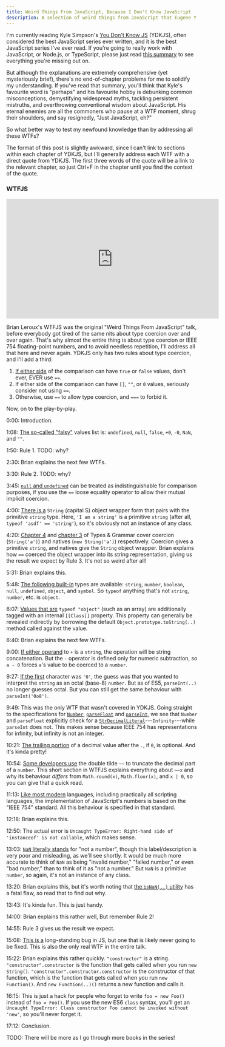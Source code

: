 ```yaml
---
title: Weird Things From JavaScript, Because I Don't Know JavaScript
description: A selection of weird things from JavaScript that Eugene Y. Q. Shen finally understands after reading a book before this 2018 June blog post.
---
```


I'm currently reading Kyle Simpson's [You Don't Know JS][YDKJS] (YDKJS), often considered the best JavaScript series ever written, and it is the best JavaScript series I've ever read. If you're going to really work with JavaScript, or Node.js, or TypeScript, please just read [this summary][vol1ch3] to see everything you're missing out on.

But although the explanations are extremely comprehensive (yet mysteriously brief), there's no end-of-chapter problems for me to solidify my understanding. If you've read that summary, you'll think that Kyle's favourite word is "perhaps" and his favourite hobby is debunking common misconceptions, demystifying widespread myths, tackling persistent mistruths, and overthrowing conventional wisdom about JavaScript. His eternal enemies are all the commoners who pause at a WTF moment, shrug their shoulders, and say resignedly, "Just JavaScript, eh?"

So what better way to test my newfound knowledge than by addressing all these WTFs?

<!--more-->

The format of this post is slightly awkward, since I can't link to sections within each chapter of YDKJS, but I'll generally address each WTF with a direct quote from YDKJS. The first three words of the quote will be a link to the relevant chapter, so just Ctrl+F in the chapter until you find the context of the quote.

### WTFJS

<iframe width="560" height="315" src="https://www.youtube.com/embed/et8xNAc2ic8" frameborder="0" allow="autoplay; encrypted-media" allowfullscreen></iframe>

Brian Leroux's WTFJS was the original "Weird Things From JavaScript" talk, before everybody got tired of the same nits about type coercion over and over again. That's why almost the entire thing is about type coercion or IEEE 754 floating-point numbers, and to avoid needless repetition, I'll address all that here and never again. YDKJS only has two rules about type coercion, and I'll add a third:

1. [If either side][vol4ch4] of the comparison can have `true` or `false` values, don't ever, EVER use `==`.
2. If either side of the comparison can have `[]`, `""`, or `0` values, seriously consider not using `==`.
3. Otherwise, use `==` to allow type coercion, and `===` to forbid it.

Now, on to the play-by-play.

0:00: Introduction.

1:08: [The so-called "falsy"][vol4ch4] values list is: `undefined`, `null`, `false`, `+0`, `-0`, `NaN`, and `""`.

1:50: Rule 1. TODO: why?

2:30: Brian explains the next few WTFs.

3:30: Rule 2. TODO: why?

3:45: [`null` and `undefined`][vol4ch4] can be treated as indistinguishable for comparison purposes, if you use the `==` loose equality operator to allow their mutual implicit coercion.

4:00: [There is a][vol1ch2] `String` (capital S) object wrapper form that pairs with the primitive `string` type. Here, `'I am a string'` is a primitive `string` (after all, `typeof 'asdf' == 'string'`), so it's obviously not an instance of any class.

4:20: [Chapter 4][vol4ch4] and [chapter 3][vol4ch3] of Types & Grammar cover coercion (`String('a')`) and natives (`new String('a')`) respectively. Coercion gives a primitive `string`, and natives give the `String` object wrapper. Brian explains how `==` coerced the object wrapper into its string representation, giving us the result we expect by Rule 3. It's not so weird after all!

5:31: Brian explains this.

5:48: [The following built-in][vol1ch2] types are available: `string`, `number`, `boolean`, `null`, `undefined`, `object`, and `symbol`. So `typeof` anything that's not `string`, `number`, etc. is `object`.

6:07: [Values that are][vol4ch3] `typeof "object"` (such as an array) are additionally tagged with an internal `[[Class]]` property. This property can generally be revealed indirectly by borrowing the default `Object.prototype.toString(..)` method called against the value.

6:40: Brian explains the next few WTFs.

9:00: [If either operand][vol4ch4] to `+` is a `string`, the operation will be string concatenation. But the `-` operator is defined only for numeric subtraction, so `a - 0` forces `a`'s value to be coerced to a `number`.

9:27: [If the first][vol4ch4] character was `'0'`, the guess was that you wanted to interpret the `string` as an octal (base-8) `number`. But as of ES5, `parseInt(..)` no longer guesses octal. But you can still get the same behaviour with `parseInt('0o8')`.

9:49: This was the only WTF that wasn't covered in YDKJS. Going straight to the specifications for [`Number`][number], [`parseFloat`][parseF] and [`parseInt`][parseI], we see that `Number` and `parseFloat` explicitly check for a [`StrDecimalLiteral`][strDecL]---`Infinity`---while `parseInt` does not. This makes sense because IEEE 754 has representations for infinity, but infinity is not an integer.

10:21: [The trailing portion][vol4ch2] of a decimal value after the `.`, if `0`, is optional. And it's kinda pretty!

10:54: [Some developers use][vol4ch4] the double tilde `~~` to truncate the decimal part of a `number`. This short section in WTFJS explains everything about `~~x` and why its behaviour *differs* from `Math.round(x)`, `Math.floor(x)`, and `x | 0`, so you can give that a quick read.

11:13: [Like most modern][vol4ch2] languages, including practically all scripting languages, the implementation of JavaScript's numbers is based on the "IEEE 754" standard. All this behaviour is specified in that standard.

12:18: Brian explains this.

12:50: The actual error is `Uncaught TypeError: Right-hand side of 'instanceof' is not callable`, which makes sense.

13:03: [`NaN` literally stands][vol4ch2] for "not a number", though this label/description is very poor and misleading, as we'll see shortly. It would be much more accurate to think of `NaN` as being "invalid number," "failed number," or even "bad number," than to think of it as "not a number." But `NaN` is a primitive `number`, so again, it's not an instance of any class.

13:20: Brian explains this, but it's worth noting that [the `isNaN(..)` utility][vol4ch2] has a fatal flaw, so read that to find out why.

13:43: It's kinda fun. This is just handy.

14:00: Brian explains this rather well, But remember Rule 2!

14:55: Rule 3 gives us the result we expect.

15:08: [This is a][vol1ch2] long-standing bug in JS, but one that is likely never going to be fixed. This is also the only real WTF in the entire talk.

15:22: Brian explains this rather quickly. `"constructor"` is a string. `"constructor".constructor` is the function that gets called when you run `new String()`. `"constructor".constructor.constructor` is the constructor of that function, which is the function that gets called when you run `new Function()`. And `new Function(..)()` returns a new function and calls it.

16:15: This is just a hack for people who forget to write `foo = new Foo()` instead of `foo = Foo()`. If you use the new ES6 `class` syntax, you'll get an `Uncaught TypeError: Class constructor Foo cannot be invoked without 'new'`, so you'll never forget it.

17:12: Conclusion.

TODO: There will be more as I go through more books in the series!

[number]:  https://tc39.github.io/ecma262/#sec-number-constructor-number-value
[parseF]:  https://tc39.github.io/ecma262/#sec-parsefloat-string
[parseI]:  https://tc39.github.io/ecma262/#sec-parseint-string-radix
[strDecL]: https://tc39.github.io/ecma262/#sec-tonumber-applied-to-the-string-type
[vol1ch2]: https://github.com/getify/You-Dont-Know-JS/blob/master/up%20%26%20going/ch2.md
[vol1ch3]: https://github.com/getify/You-Dont-Know-JS/blob/master/up%20%26%20going/ch3.md
[vol4ch2]: https://github.com/getify/You-Dont-Know-JS/blob/master/types%20%26%20grammar/ch2.md
[vol4ch3]: https://github.com/getify/You-Dont-Know-JS/blob/master/types%20%26%20grammar/ch3.md
[vol4ch4]: https://github.com/getify/You-Dont-Know-JS/blob/master/types%20%26%20grammar/ch4.md
[ydkjs]:   https://github.com/getify/You-Dont-Know-JS/
